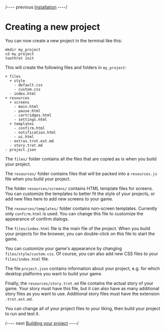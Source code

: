 
/---- previous
[Installation](installation.md)
----/

# Creating a new project

You can now create a new project in the terminal like this:

```
mkdir my_project
cd my_project
toothrot init
```

This will create the following files and folders in `my_project`:

```
+ files
  + style
    - default.css
    - custom.css
  - index.html
+ resources
  + screens
    - main.html
    - pause.html
    - cartridges.html
    - settings.html
  + templates
    - confirm.html
    - notification.html
    - ui.html
  - extras.trot.ext.md
  - story.trot.md
- project.json
```

The `files/` folder contains all the files that are copied as is when you build your project.

The `resources/` folder contains files that will be packed into a `resources.js` file when
you build your project.

The folder `resources/screens/` contains HTML template files for screens. You can customize
the templates to better fit the style of your projects, or add new files here to add new
screens to your game.

The `resources/templates/` folder contains non-screen templates. Currently only `confirm.html`
is used. You can change this file to customize the appearance of confirm dialogs.

The `files/index.html` file is the main file of the project. When you build your projects for
the browser, you can double-click on this file to start the game.

You can customize your game's appearance by changing `files/style/custom.css`. Of course, you
can also add new CSS files to your `files/index.html` file.

The file `project.json` contains information about your project, e.g. for which desktop
platforms you want to build your game.

Finally, the `resources/story.trot.md` file contains the actual story of your game. Your story
must have this file, but it can also have as many additional story files as you want to use.
Additional story files must have the extension `.trot.ext.md`.

You can change all of your project files to your liking, then build your project to run and test it.

/---- next
[Building your project](build-your-project.md)
----/
